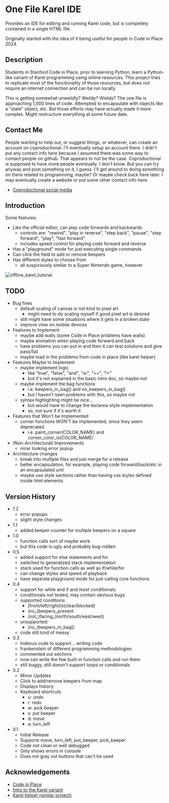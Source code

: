 # One File Karel IDE

Provides an IDE for editing and running Karel code, but is completely contained in a single HTML file.

Originally started with the idea of it being useful for people in Code in Place 2024.

## Description

Students in Stanford Code in Place, prior to learning Python, learn a Python-like variant of Karel programming using online resources. This project tries to replicate most of the functionality of those resources, but does not require an internet connection and can be run locally.

This is getting somewhat unweildly? Weildy? Wieldy? The one file is approaching 1,000 lines of code. Attempted to encapsulate with objects like a "state" object, etc. But those efforts may have actually made it more complex. Might restructure everything at some future date.

## Contact Me

People wanting to help out, or suggest things, or whatever, can create an account on coproductional. I'll eventually setup an account there. I didn't put any contact info here because I assumed there was some way to contact people on github. That appears to not be the case. Coproductional is supposed to have more people eventually. I don't know. But you can try anyway and post something on it, I guess. I'll get around to doing something on there related to programming, maybe? Or maybe check back here later. I may eventually create a website or put some other contact info here.

* [Coproductional social media](https://coproductional.com/)

## Introduction

Some features:

* Like the official editor, can play code forwards and backwards
   * controls are: "rewind", "play in reverse", "step back", "pause", "step forward", "play", "fast forward"
   * includes speed control for playing code forward and reverse
* Has a "playground" mode for just executing single commands
* Can click the field to add or remove beepers
* Has different styles to choose from
   * all suspiciously similar to a Super Nintendo game, however

![offline_karel_tutorial](https://github.com/chesterous/offline_karel/assets/164004822/15cb6636-28a5-48ca-b8d4-46d4d0931cad)

## TODO
* Bug fixes
    * default scaling of canvas is not kind to pixel art
        * might need to do scaling myself if good pixel art is desired
    * still might have some situations where it gets in a broken state
    * improve view on mobile devices
* Features to Implement
    * maybe add walls (some Code in Place problems have walls)
    * maybe animation when playing code forward and back
    * have problems you can put in and then it can test solutions and give pass/fail
    * maybe load in the problems from code in place (like karel helper)
* Features Maybe to Implement
    * maybe implement logic
        * like "true", "false", "and", "or", "==", "!="
        * but it's not explained in the basic intro doc, so maybe not
    * maybe implement the bag functions
       * i.e. beepers_in_bag() and no_beepers_in_bag()
       * but I haven't seen problems with this, so maybe not
    * syntax highlighting might be nice...
       * but would have to change the textarea-style implementation
       * so, not sure if it's worth it
* Features that Won't be Implemented
    * corner functions WON'T be implemented, since they seem deprecated
       *  i.e. paint_corner(COLOR_NAME) and corner_color_is(COLOR_NAME)
* (Non-Architectural) Improvements
    * nicer looking error popup
* Architecture changes
    * break into multiple files and just merge for a release
    * better encapsulation, for example, playing code forward/back/etc in an encapsulated unit
    * maybe use style sections rather than having css styles defined inside html elements

## Version History
* 1.2
    * error popups
    * slight style changes
* 1.1
    * added beeper counter for multiple beepers on a square
* 1.0
    * function calls sort of maybe work
    * but this code is ugly and probably bug-ridden
* 0.5
    * added support for else statements and for
    * switched to generalized stack implementation
    * stack used for  function calls as well as if/while/for
    * can change styles and speed of playback
    * have separate playground mode for just calling core functions
* 0.4
    * support for while and if and most conditionals
    * conditionals not tested, may contain obvious bugs
    * supported conditions:
        * (front/left/right)_is_(clear/blocked)
        * (no_)beepers_present
        * (not_)facing_(north/south/east/west)
    * unsupported:
        * (no_)beepers_in_bag()
    * code still kind of messy
* 0.3
    * hideous code to support... writing code
    * frankenstein of different programming methodologies
    * commented out sections
    * now can write the few built-in function calls and run them
    * still buggy, still doesn't support loops or conditionals
* 0.2
    * Minor Updates
    * Click to add/remove beepers from map
    * Displays history
    * Keyboard shortcuts
        * u: undo
        * r: redo
        * w: pick beeper
        * s: put beeper
        * d: move
        * a: turn_left
* 0.1
    * Initial Release
    * Supports move, turn_left, put_beeper, pick_beeper
    * Code not clean or well debugged
    * Only shows errors in console
    * Does not gray out buttons that can't be used

## Acknowledgements

* [Code in Place](https://codeinplace.stanford.edu/)
* [Intro to the Karel variant](https://compedu.stanford.edu/karel-reader/docs/python/en/intro.html)
* [Karel helper (similar project)](https://karelhelper.com/)

